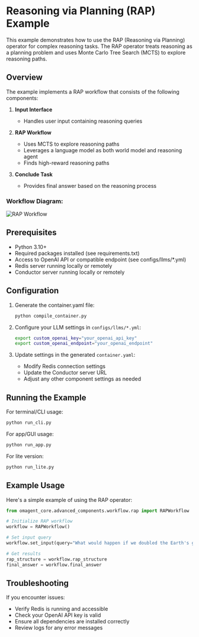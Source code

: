 # Reasoning via Planning (RAP) Example

This example demonstrates how to use the RAP (Reasoning via Planning) operator for complex reasoning tasks. The RAP operator treats reasoning as a planning problem and uses Monte Carlo Tree Search (MCTS) to explore reasoning paths.

## Overview

The example implements a RAP workflow that consists of the following components:

1. **Input Interface**
   - Handles user input containing reasoning queries

2. **RAP Workflow**
   - Uses MCTS to explore reasoning paths
   - Leverages a language model as both world model and reasoning agent
   - Finds high-reward reasoning paths

3. **Conclude Task**
   - Provides final answer based on the reasoning process

### Workflow Diagram:

![RAP Workflow](./docs/images/rap_workflow_diagram.png)

## Prerequisites

- Python 3.10+
- Required packages installed (see requirements.txt)
- Access to OpenAI API or compatible endpoint (see configs/llms/*.yml)
- Redis server running locally or remotely
- Conductor server running locally or remotely

## Configuration

1. Generate the container.yaml file:
   ```bash
   python compile_container.py
   ```

2. Configure your LLM settings in `configs/llms/*.yml`:
   ```bash
   export custom_openai_key="your_openai_api_key"
   export custom_openai_endpoint="your_openai_endpoint"
   ```

3. Update settings in the generated `container.yaml`:
   - Modify Redis connection settings
   - Update the Conductor server URL
   - Adjust any other component settings as needed

## Running the Example

For terminal/CLI usage:
```bash
python run_cli.py
```

For app/GUI usage:
```bash
python run_app.py
```

For lite version:
```bash
python run_lite.py
```

## Example Usage

Here's a simple example of using the RAP operator:

```python
from omagent_core.advanced_components.workflow.rap import RAPWorkflow

# Initialize RAP workflow
workflow = RAPWorkflow()

# Set input query
workflow.set_input(query="What would happen if we doubled the Earth's gravity?")

# Get results
rap_structure = workflow.rap_structure
final_answer = workflow.final_answer
```

## Troubleshooting

If you encounter issues:
- Verify Redis is running and accessible
- Check your OpenAI API key is valid
- Ensure all dependencies are installed correctly
- Review logs for any error messages
